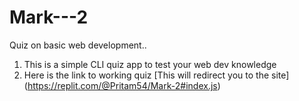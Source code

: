 # Mark---2
Quiz on basic web development..  

1) This is a simple CLI quiz app to test your web dev knowledge
2) Here is the link to working quiz [This will redirect you to the site] (https://replit.com/@Pritam54/Mark-2#index.js)

